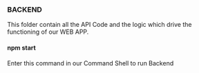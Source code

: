 ### BACKEND
This folder contain all the API Code and the logic which drive the functioning of our WEB APP.


#### npm start 
Enter this command in our Command Shell to run Backend 

